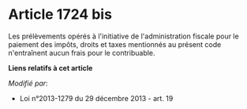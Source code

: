 # Article 1724 bis

Les prélèvements opérés à l'initiative de l'administration fiscale pour le paiement des impôts, droits et taxes mentionnés au
présent code n'entraînent aucun frais pour le contribuable.

**Liens relatifs à cet article**

_Modifié par_:

  - Loi n°2013-1279 du 29 décembre 2013 - art. 19
